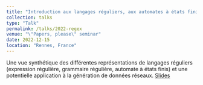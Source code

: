 ```yaml
---
title: "Introduction aux langages réguliers, aux automates à états finis et aux expressions régulières, et leurs applications en machine learning"
collection: talks
type: "Talk"
permalink: /talks/2022-regex
venue: "\"Papers, please\" seminar"
date: 2022-12-15
location: "Rennes, France"
---
```


Une vue synthétique des différentes représentations de langages réguliers (expression régulière, grammaire régulière, automate à états finis) et une potentielle application à la génération de données réseaux. [Slides](https://pfgimenez.github.io/files/intro-regex.pdf)
